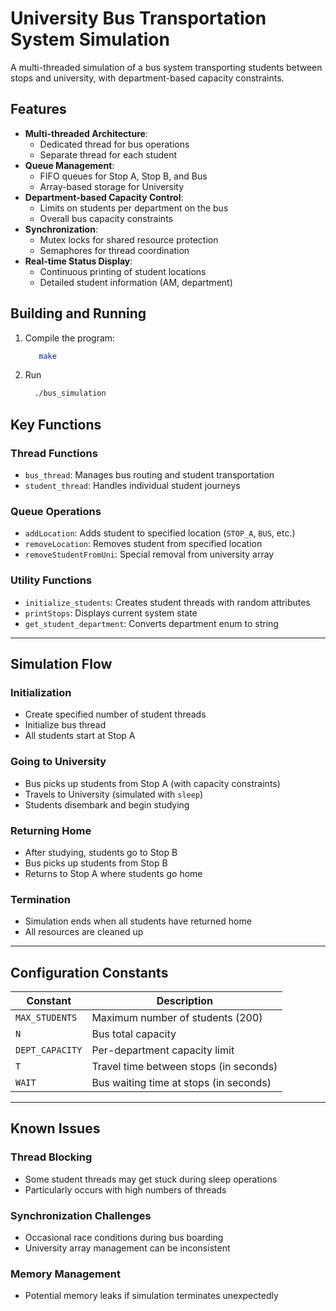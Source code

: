 # University Bus Transportation System Simulation

A multi-threaded simulation of a bus system transporting students between stops and university, with department-based capacity constraints.

## Features

- **Multi-threaded Architecture**:
  - Dedicated thread for bus operations
  - Separate thread for each student
- **Queue Management**:
  - FIFO queues for Stop A, Stop B, and Bus
  - Array-based storage for University
- **Department-based Capacity Control**:
  - Limits on students per department on the bus
  - Overall bus capacity constraints
- **Synchronization**:
  - Mutex locks for shared resource protection
  - Semaphores for thread coordination
- **Real-time Status Display**:
  - Continuous printing of student locations
  - Detailed student information (AM, department)

## Building and Running

1. Compile the program:
   ```bash
      make
   ```
2. Run
   ```bash
     ./bus_simulation
   ```
## Key Functions

### Thread Functions
- `bus_thread`: Manages bus routing and student transportation  
- `student_thread`: Handles individual student journeys  

### Queue Operations
- `addLocation`: Adds student to specified location (`STOP_A`, `BUS`, etc.)  
- `removeLocation`: Removes student from specified location  
- `removeStudentFromUni`: Special removal from university array  

### Utility Functions
- `initialize_students`: Creates student threads with random attributes  
- `printStops`: Displays current system state  
- `get_student_department`: Converts department enum to string  

---

## Simulation Flow

### Initialization
- Create specified number of student threads  
- Initialize bus thread  
- All students start at Stop A  

### Going to University
- Bus picks up students from Stop A (with capacity constraints)  
- Travels to University (simulated with `sleep`)  
- Students disembark and begin studying  

### Returning Home
- After studying, students go to Stop B  
- Bus picks up students from Stop B  
- Returns to Stop A where students go home  

### Termination
- Simulation ends when all students have returned home  
- All resources are cleaned up  

---

## Configuration Constants

| Constant         | Description                            |
|------------------|----------------------------------------|
| `MAX_STUDENTS`   | Maximum number of students (200)       |
| `N`              | Bus total capacity                     |
| `DEPT_CAPACITY`  | Per-department capacity limit          |
| `T`              | Travel time between stops (in seconds) |
| `WAIT`           | Bus waiting time at stops (in seconds) |

---

## Known Issues

### Thread Blocking
- Some student threads may get stuck during sleep operations  
- Particularly occurs with high numbers of threads  

### Synchronization Challenges
- Occasional race conditions during bus boarding  
- University array management can be inconsistent  

### Memory Management
- Potential memory leaks if simulation terminates unexpectedly  
   
